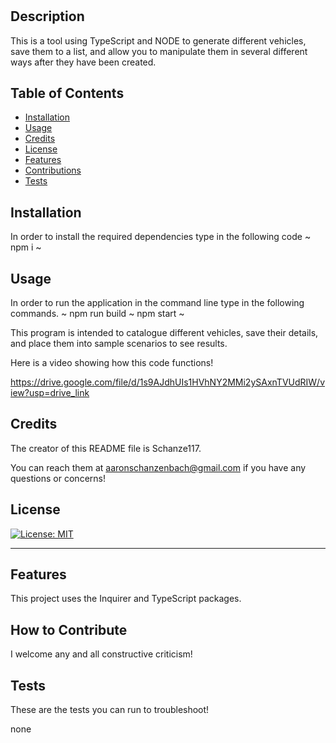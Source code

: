 # <VehicleBuilder>
  
  ## Description
  
  This is a tool using TypeScript and NODE to generate different vehicles, save them to a list, and allow you to manipulate them in several different ways after they have been created.
  
  ## Table of Contents 
  
  - [Installation](#installation)
  - [Usage](#usage)
  - [Credits](#credits)
  - [License](#license)
  - [Features](#features)
  - [Contributions](#contributions)
  - [Tests](#tests)
  
  ## Installation
  
  In order to install the required dependencies type in the following code 
  ~
  npm i
  ~

  ## Usage

  In order to run the application in the command line type in the following commands.
  ~
  npm run build
  ~
  npm start
  ~
  
  This program is intended to catalogue different vehicles, save their details, and place them into sample scenarios to see results.
      
  Here is a video showing how this code functions!
  
  https://drive.google.com/file/d/1s9AJdhUIs1HVhNY2MMi2ySAxnTVUdRIW/view?usp=drive_link
  
  ## Credits
  
  The creator of this README file is Schanze117.
  
  You can reach them at aaronschanzenbach@gmail.com if you have any questions or concerns!
  
  ## License
  
[![License: MIT](https://img.shields.io/badge/License-MIT-yellow.svg)](https://opensource.org/licenses/MIT)
  
  ---
  
  ## Features
  
  This project uses the Inquirer and TypeScript packages.
  
  ## How to Contribute
  
  I welcome any and all constructive criticism!
  
  ## Tests
  
  These are the tests you can run to troubleshoot!
  
  none
  
